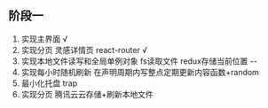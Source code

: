 <!--
 * @Date: 2022-11-29 22:59:34
 * @LastEditors: aei(imaei@foxmail.com)
 * @LastEditTime: 2022-12-13 16:21:23
 * @FilePath: \resound\README.md
 * @description: 
-->
## 阶段一

1. 实现主界面 √
2. 实现分页 灵感详情页  react-router √
3. 实现本地文件读写和全局单例对象  fs读取文件  redux存储当前位置   --
4. 实现每小时随机刷新  在声明周期内写整点定期更新内容函数+random 
5. 最小化托盘 trap
6. 实现分页 腾讯云云存储+刷新本地文件
